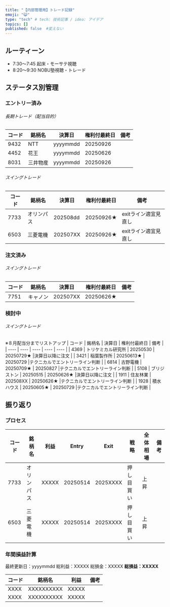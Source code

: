 ```yaml
---
title: "【内部管理用】トレード記録"
emoji: "😺"
type: "tech" # tech: 技術記事 / idea: アイデア
topics: []
published: false  #変えない
---
```

## ルーティーン
- 7:30～7:45 起床・モーサテ視聴
- 8:20～9:30 NOBU塾視聴・トレード

## ステータス別管理
### エントリー済み
###### 長期トレード（配当目的）
| コード |      銘柄名        |  決算日  |  権利付最終日  | 備考 |
|  ----  |      ----          |   ----   |      ----      | ---- |
|  9432  | NTT                | yyyymmdd |    20250926    |      |
|  4452  | 花王               | yyyymmdd |    20250626    |      |
|  8031  | 三井物産           | yyyymmdd |    20250926    |      |


###### スイングトレード
| コード |       銘柄名       |  決算日  |  権利付最終日  | 備考 |
|  ----  |       ----         |   ----   |      ----      | ---- |
|  7733  | オリンパス         | 202508dd |    20250926★  | exitライン適宜見直し |
|  6503  | 三菱電機           | 202507XX |    20250926★  | exitライン適宜見直し |


### 注文済み
###### スイングトレード
| コード |       銘柄名       |  決算日  |  権利付最終日  | 備考 |
|  ----  |       ----         |   ----   |      ----      | ---- |
|  7751  | キャノン           | 202507XX |    20250626★  |      |



### 検討中
###### スイングトレード
※８月配当分までリストアップ
| コード |       銘柄名       |   決算日   |  権利付最終日  | 備考 |
|  ----  |       ----         |    ----    |      ----      | ---- |
|  4369  | トリケミカル研究所 | 20250530   |    20250729★  |決算日以降に注文      |
|  3421  | 稲葉製作所         | 20250613★ |    20250729    |テクニカルでエントリーライン判断 |
|  6814  | 古野電機           | 20250709★ |    20250827    |テクニカルでエントリーライン判断 |
|  5108  | ブリジストン       | 20250515   |    20250626★  |決算日以降に注文      |
|  1911  | 住友林業           | 202508XX   |    20250626★  |テクニカルでエントリーライン判断  |
|  1928  | 積水ハウス         | 20250605★ |    20250729    |テクニカルでエントリーライン判断  |



## 振り返り
### プロセス
| コード |       銘柄名       |   利益   |  Entry   |   Exit   |      戦略      |    全体相場    | 備考 |
|  ----  |       ----         |   ----   |    ----  |    ----  |      ----      |      ----      | ---- |
|  7733  | オリンパス         | XXXXX    | 20250514 | 2025XXXX |    押し目買い  |      上昇      |      |
|  6503  | 三菱電機           | XXXXX    | 20250514 | 2025XXXX |    押し目買い  |      上昇      |      |


### 年間損益計算
最終更新日：yyyymmdd
総利益：XXXXX
総損金：XXXXX
**総損益：XXXXX**

| コード |       銘柄名       |   利益   | 備考 |
|  ----  |       ----         |   ----   | ---- |
|  XXXX  | XXXXXXXXXX         | XXXXX    |      |
|  XXXX  | XXXXXXXXXX         | XXXXX    |      |
